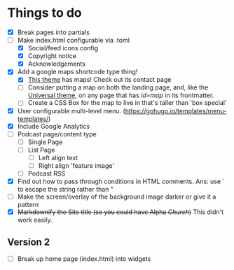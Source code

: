 # Things to do
- [x] Break pages into partials
- [ ] Make index.html configurable via .toml
  - [x] Social/feed icons config
  - [x] Copyright notice
  - [x] Acknowledgements
- [x] Add a google maps shortcode type thing!
  - [x] [This theme](https://github.com/devcows/hugo-universal-theme) has maps! Check out its contact page
  - [ ] Consider putting a map on both the landing page, and, like the [Universal theme](https://github.com/devcows/hugo-universal-theme), on any page that has *id=map* in its frontmatter.
  - [ ] Create a CSS Box for the map to live in that's taller than 'box special'
- [x] User configurable multi-level menu. (https://gohugo.io/templates/menu-templates/)
- [x] Include Google Analytics
- [ ] Podcast page/content type
  - [ ] Single Page
  - [ ] List Page
    - [ ] Left align text
    - [ ] Right align 'feature image'
  - [ ] Podcast RSS
- [x] Find out how to pass through conditions in HTML comments. Ans: use ` to escape the string rather than "
- [ ] Make the screen/overlay of the background image darker or give it a pattern
- [x] ~~Markdownify the Site title (so you could have Alpha *Church*)~~ This didn't work easily.

## Version 2

* [ ] Break up home page (index.html) into widgets

